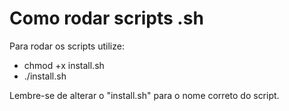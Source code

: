 # Como rodar scripts .sh

Para rodar os scripts utilize:
- chmod +x install.sh
- ./install.sh

Lembre-se de alterar o "install.sh" para o nome correto do script.